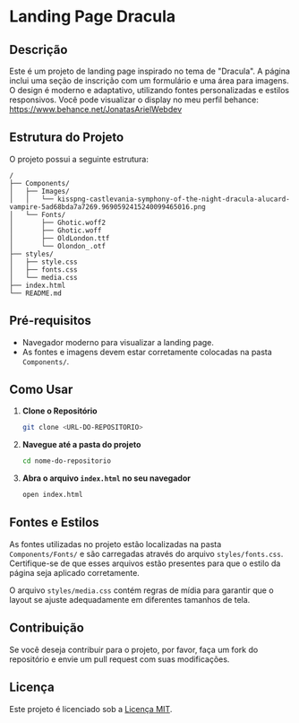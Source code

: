 # Landing Page Dracula

## Descrição

Este é um projeto de landing page inspirado no tema de "Dracula". A página inclui uma seção de inscrição com um formulário e uma área para imagens. O design é moderno e adaptativo, utilizando fontes personalizadas e estilos responsivos.
Você pode visualizar o display no meu perfil behance: https://www.behance.net/JonatasArielWebdev
## Estrutura do Projeto

O projeto possui a seguinte estrutura:

```
/
├── Components/
│   ├── Images/
│   │   └── kisspng-castlevania-symphony-of-the-night-dracula-alucard-vampire-5ad68bda7a7269.9690592415240099465016.png
│   └── Fonts/
│       ├── Ghotic.woff2
│       ├── Ghotic.woff
│       ├── OldLondon.ttf
│       └── Olondon_.otf
├── styles/
│   ├── style.css
│   ├── fonts.css
│   └── media.css
├── index.html
└── README.md
```

## Pré-requisitos

- Navegador moderno para visualizar a landing page.
- As fontes e imagens devem estar corretamente colocadas na pasta `Components/`.

## Como Usar

1. **Clone o Repositório**

   ```bash
   git clone <URL-DO-REPOSITORIO>
   ```

2. **Navegue até a pasta do projeto**

   ```bash
   cd nome-do-repositorio
   ```

3. **Abra o arquivo `index.html` no seu navegador**

   ```bash
   open index.html
   ```

## Fontes e Estilos

As fontes utilizadas no projeto estão localizadas na pasta `Components/Fonts/` e são carregadas através do arquivo `styles/fonts.css`. Certifique-se de que esses arquivos estão presentes para que o estilo da página seja aplicado corretamente.

O arquivo `styles/media.css` contém regras de mídia para garantir que o layout se ajuste adequadamente em diferentes tamanhos de tela.

## Contribuição

Se você deseja contribuir para o projeto, por favor, faça um fork do repositório e envie um pull request com suas modificações.

## Licença

Este projeto é licenciado sob a [Licença MIT](https://opensource.org/licenses/MIT).
